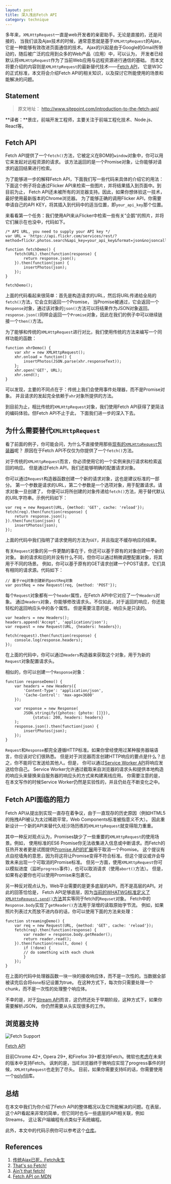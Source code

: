 ```yaml
---
layout: post
title: 深入浅出Fetch API
category: technique
---
```


多年来，`XMLHttpRequest`一直是web开发者的亲密助手。无论是直接的，还是间接的，
当我们谈及Ajax技术的时候，通常意思就是基于`XMLHttpRequest`的Ajax，它是一种能够有效改进页面通信的技术。
Ajax的兴起是由于Google的Gmail所带动的，随后被广泛的应用到众多的Web产品（应用）中，可以认为，
开发者已经默认将`XMLHttpRequest`作为了当前Web应用与远程资源进行通信的基础。
而本文将要介绍的内容则是`XMLHttpRequest`的最新替代技术——[Fetch API](https://fetch.spec.whatwg.org/)，
它是W3C的正式标准，本文将会介绍Fetch API的相关知识，以及探讨它所能使用的场景和能解决的问题。

<!--more-->

## Statement

> 原文地址： http://www.sitepoint.com/introduction-to-the-fetch-api/

**译者：**景庄，前端开发工程师，主要关注于前端工程化技术、Node.js、React等。

## Fetch API

Fetch API提供了一个`fetch()`方法，它被定义在BOM的`window`对象中，你可以用它来发起对远程资源的请求。
该方法返回的是一个Promise对象，让你能够对请求的返回结果进行检索。

为了能够进一步的解释Fetch API，下面我们写一些代码来具体的介绍它的用法：
下面这个例子将会通过Flicker API来检索一些图片，并将结果插入到页面中。到目前为止，
Fetch API还未被所有的浏览器支持。因此，如果你想体验这一技术，最好使用最新版本的Chrome浏览器。
为了能够正确的调用Flicker API，你需要申请自己的API KEY，将其插入到代码中的适当位置，即`your_api_key`那个位置。

来看看第一个任务：我们使用API来从Flicker中检索一些有关”企鹅“的照片，并将它们展示在也没中，代码如下。

	/* API URL, you need to supply your API key */
	var URL = 'https://api.flickr.com/services/rest/?method=flickr.photos.search&api_key=your_api_key&format=json&nojsoncallback=1&tags=penguins';
	
	function fetchDemo() {
		fetch(URL).then(function(response) {
			return response.json();
		}).then(function(json) {
			insertPhotos(json);
		});
	}
	
	fetchDemo();
	
上面的代码看起来很简单：首先是构造请求的URL，然后将URL传递给全局的`fetch()`方法，它会立刻返回一个Promise，
当Promise被通过，它会返回一个`Response`对象，通过该对象的`json()`方法可以将结果作为JSON对象返回。
`response.json()`同样会返回一个`Promise`对象，因此在我们的例子中可以继续链接一个`then()`方法。

为了能够和传统的`XMLHttpRequest`进行对比，我们使用传统的方法来编写一个同样功能的函数：

	function xhrDemo() {
		var xhr = new XMLHttpRequest();
		xhr.onload = function() {
			insertPhotos(JSON.parse(xhr.responseText));
		};
		xhr.open('GET', URL);
		xhr.send();
	}

可以发现，主要的不同点在于：传统上我们会使用事件处理器，而不是Promise对象。
并且请求的发起完全依赖于`xhr`对象所提供的方法。

到目前为止，相比传统的`XMLHttpRequest`对象，我们使用Fetch API获得了更简洁的编码体验。但Fetch API不止于此，
下面我们进一步的深入下去。

## 为什么需要替代`XMLHttpRequest`

看了前面的例子，你可能会问，为什么不直接使用那些[现有的`XMLHttpRequest`包装器](http://www.sitepoint.com/comparison-javascript-http-libraries/)呢？
原因在于Fetch API不仅仅为你提供了一个`fetch()`方法。

对于传统的`XMLHttpRequest`而言，你必须使用它的一个实例来执行请求和检索返回的响应。
但是通过Fetch API，我们还能够明确的配置请求对象。

你可以通过`Request`构造器函数创建一个新的请求对象，这也是建议标准的一部分。
第一个参数是请求的URL，第二个参数是一个选项对象，用于配置请求。请求对象一旦创建了，
你便可以将所创建的对象传递给`fetch()`方法，用于替代默认的URL字符串。示例代码如下：

	var req = new Request(URL, {method: 'GET', cache: 'reload'});
	fetch(req).then(function(response) {
		return response.json();
	}).then(function(json) {
		insertPhotos(json);
	});
	
上面的代码中我们指明了请求使用的方法为`GET`，并且指定不缓存响应的结果。

有关`Request`对象的另一件更酷的事在于，你还可以基于原有的对象创建一个新的对象。
新的请求和旧的并没有什么不同，但你可以通过稍微调整配置对象，将其用于不同的场景。
例如，你可以基于原有的GET请求创建一个POST请求，它们具有相同的请求源。代码如下：

	// 基于req对象创建新的postReq对象
	var postReq = new Request(req, {method: 'POST'});
	
每个`Request`对象都有一个`header`属性，在Fetch API中它对应了一个`Headers`对象。
通过`Headers`对象，你能够修改请求头。不仅如此，对于返回的响应，你还能轻松的返回响应头中的各个属性。
但是需要注意的是，响应头是只读的。

	var headers = new Headers();
	headers.append('Accept', 'application/json');
	var request = new Request(URL, {headers: headers});
	
	fetch(request).then(function(response) {
		console.log(response.headers);
	});
	
在上面的代码中，你可以通过`Headers`构造器来获取这个对象，用于为新的`Request`对象配置请求头。

相似的，你可以创建一个`Response`对象：

	function responseDemo() {
		var headers = new Headers({
			'Content-Type': 'application/json',
			'Cache-Control': 'max-age=3600'
		});
		
		var response = new Response(
			JSON.stringify({photos: {photo: []}}),
				{status: 200, headers: headers}
		);
		response.json().then(function(json) {
			insertPhotos(json);
		});
	}
	
`Request`和`Response`都完全遵循HTTP标准。如果你曾经使用过某种服务器端语言，你应该对它们很熟悉。
但是对于浏览器而言创建HTTP响应的要点是什么？总之，你不能将它发送给其他人。但是，
你可以通过[Service Worker API](http://www.w3.org/TR/service-workers/)将响应发送给你自己。
Service Worker允许通过截取来自浏览器的请求头和提供本地构造的响应头来替换来自服务器的响应头的方式来构建离线应用。
你需要注意的是，在本文写作的时候Service Worker仍然是实验性的，并且仍处在不断变化之中。

## Fetch API面临的阻力

Fetch API从提出到实现一直存在着争议，由于一直现存的历史原因（例如HTML5的拖拽API被认为太过稀疏平常，Web Components标准被指意义不大）。
因此重新设计一个新的API来替代久经沙场历练的`XMLHttpRequest`就变得阻力重重。

其中一种反对观点认为，Promises缺少了一些重要的`XMLHttpRequest`的使用场景。例如，
使用标准的ES6 Promise你无法收集进入信息或中断请求。而Fetch的狂热开发者更是试图提供[Promise API的扩展](https://github.com/whatwg/fetch/issues/27)用于取消一个Promise。
这个提议有点自挖墙角的意思，因为将这将让Promise变得不符合标准。但这个提议或许会导致未来出现一个可取消的Promise标准。
但另一方面，使用`XMLHttpRequest`你可以模拟进度（监听`progress`事件），也可以取消请求（使用`abort()`方法）。
但是，如果有必要你也可以使用Promise来包裹它。

另一种反对观点认为，Web平台需要的是更多底层的API，而不是高层的API。对此的回答恰恰是，
Fetch API足够底层，因为[当前的WHATWG标准定义了`XMLHttpRequest.send()`方法](https://xhr.spec.whatwg.org/#the-send%28%29-method)其实等同于fetch的`Requset`对象。
Fetch中的`Response.body`实现了`getReader()`方法用于渐增的读取原始字节流。
例如，如果照片列表过大而放不进内存的话，你可以使用下面的方法来处理：

	function streamingDemo() {
		var req = new Request(URL, {method: 'GET', cache: 'reload'});
		fetch(req).then(function(response) {
			var reader = response.body.getReader();
			return reader.read();
		}).then(function(result, done) {
			if (!done) {
			// do something with each chunk
			}
		});
	}

在上面的代码中处理器函数一块一块的接收响应体，而不是一次性的。当数据全部被读完后会将`done`标记设置为true。
在这种方式下，每次你只需要处理一个chunk，而不是一次性的处理整个响应体。

不幸的是，对于[Stream API](https://streams.spec.whatwg.org/)而言，这仍然还处于早期阶段，这种方式下，如果你需要解析JSON，
你仍然需要从头实现很多的工作。

## 浏览器支持

![Fetch Support](http://7xpv9g.com1.z0.glb.clouddn.com/img151015-fetch-support.PNG) 

[Fetch API](http://caniuse.com/#search=Fetch)

目前Chrome 42+, Opera 29+, 和Firefox 39+都支持Fetch。微软也[考虑](https://status.modern.ie/fetchapi)在未来的版本中支持Fetch。
讽刺的是，当IE浏览器终于微响应实现了progress事件的时候，`XMLHttpRequest`也走到了尽头。
目前，如果你需要支持IE的话，你需要使用一个[polyfill](https://github.com/github/fetch)库。

## 总结

在本文中我们为你介绍了Fetch API的整体概况以及它所能解决的问题。在表层，
这个API看起来非常的简单，但它同时也与一些底层的API相关联，例如Streams，
这让客户端编程有点类似于系统编程。

此外，本文中的代码示例你可以参考这个[仓库](https://github.com/sitepoint-editors/fetch-demo)。

## References

1. [传统Ajax已死，Fetch永生](https://github.com/camsong/blog/issues/2)
1. [That's so Fetch!](http://jakearchibald.com/2015/thats-so-fetch/)
1. [Ain't that fetch!](http://webreflection.blogspot.co.uk/2015/03/aint-that-fetch.html)
1. [Fetch API on MDN](https://developer.mozilla.org/en-US/docs/Web/API/Fetch_API)